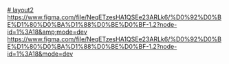 [# layout2
https://www.figma.com/file/NeqETzesHA1QSEe23ARLk6/%D0%92%D0%BE%D1%80%D0%BA%D1%88%D0%BE%D0%BF-1.2?node-id=1%3A18&amp;mode=dev
](https://www.figma.com/file/NeqETzesHA1QSEe23ARLk6/%D0%92%D0%BE%D1%80%D0%BA%D1%88%D0%BE%D0%BF-1.2?node-id=1%3A18&mode=dev)https://www.figma.com/file/NeqETzesHA1QSEe23ARLk6/%D0%92%D0%BE%D1%80%D0%BA%D1%88%D0%BE%D0%BF-1.2?node-id=1%3A18&mode=dev
